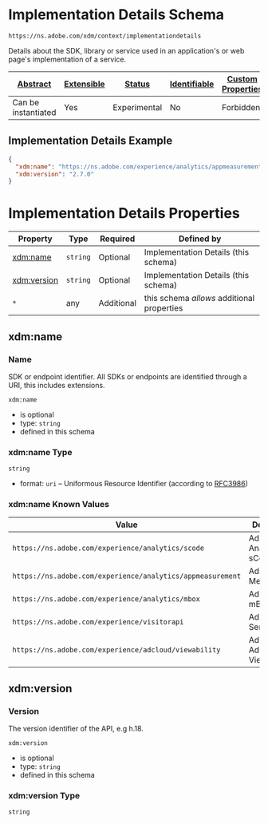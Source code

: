 
# Implementation Details Schema

```
https://ns.adobe.com/xdm/context/implementationdetails
```

Details about the SDK, library or service used in an application's or web page's implementation of a service.

| [Abstract](../../abstract.md) | [Extensible](../../extensions.md) | [Status](../../status.md) | [Identifiable](../../id.md) | [Custom Properties](../../extensions.md) | [Additional Properties](../../extensions.md) | Defined In |
|-------------------------------|-----------------------------------|---------------------------|-----------------------------|------------------------------------------|----------------------------------------------|------------|
| Can be instantiated | Yes | Experimental | No | Forbidden | Permitted | [context/implementationdetails.schema.json](context/implementationdetails.schema.json) |

## Implementation Details Example
```json
{
  "xdm:name": "https://ns.adobe.com/experience/analytics/appmeasurement",
  "xdm:version": "2.7.0"
}
```

# Implementation Details Properties

| Property | Type | Required | Defined by |
|----------|------|----------|------------|
| [xdm:name](#xdmname) | `string` | Optional | Implementation Details (this schema) |
| [xdm:version](#xdmversion) | `string` | Optional | Implementation Details (this schema) |
| `*` | any | Additional | this schema *allows* additional properties |

## xdm:name
### Name

SDK or endpoint identifier. All SDKs or endpoints are identified through a URI, this includes extensions.

`xdm:name`
* is optional
* type: `string`
* defined in this schema

### xdm:name Type


`string`
* format: `uri` – Uniformous Resource Identifier (according to [RFC3986](http://tools.ietf.org/html/rfc3986))



### xdm:name Known Values
| Value | Description |
|-------|-------------|
| `https://ns.adobe.com/experience/analytics/scode` | Adobe Analytics sCode |
| `https://ns.adobe.com/experience/analytics/appmeasurement` | Adobe App Measurement |
| `https://ns.adobe.com/experience/analytics/mbox` | Adobe Target mBox |
| `https://ns.adobe.com/experience/visitorapi` | Adobe Visitor Service |
| `https://ns.adobe.com/experience/adcloud/viewability` | Adobe AdCloud Viewability |




## xdm:version
### Version

The version identifier of the API, e.g h.18.

`xdm:version`
* is optional
* type: `string`
* defined in this schema

### xdm:version Type


`string`





